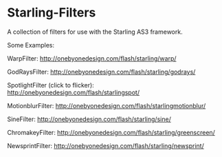 Starling-Filters
================

A collection of filters for use with the Starling AS3 framework.



Some Examples:

WarpFilter:
http://onebyonedesign.com/flash/starling/warp/

GodRaysFilter:
http://onebyonedesign.com/flash/starling/godrays/

SpotlightFilter (click to flicker):
http://onebyonedesign.com/flash/starlingspot/

MotionblurFilter:
http://onebyonedesign.com/flash/starlingmotionblur/

SineFilter:
http://onebyonedesign.com/flash/starling/sine/

ChromakeyFilter:
http://onebyonedesign.com/flash/starling/greenscreen/

NewsprintFilter:
http://onebyonedesign.com/flash/starling/newsprint/
